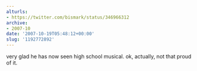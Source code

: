 ```yaml
---
alturls:
- https://twitter.com/bismark/status/346966312
archive:
- 2007-10
date: '2007-10-19T05:48:12+00:00'
slug: '1192772892'
---
```


very glad he has now seen high school musical. ok, actually, not that proud of it.

